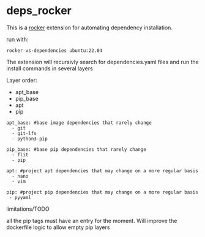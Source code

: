 # deps_rocker

This is a [rocker](https://github.com/tfoote/rocker) extension for automating dependency installation.

run with:

```
rocker vs-dependencies ubuntu:22.04
```

The extension will recursivly search for dependencies.yaml files and run the install commands in several layers

Layer order:

- apt_base
- pip_base
- apt
- pip


```
apt_base: #base image dependencies that rarely change
  - git
  - git-lfs
  - python3-pip

pip_base: #base pip dependencies that rarely change
  - flit
  - pip

apt: #project apt dependencies that may change on a more regular basis
  - nano
  - vim

pip: #project pip dependencies that may change on a more regular basis
 - pyyaml

```

limitations/TODO

all the pip tags must have an entry for the moment.  Will improve the dockerfile logic to allow empty pip layers

